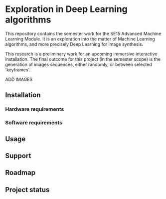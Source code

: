 # Exploration in Deep Learning algorithms

This repository contains the semester work for the SE15 Advanced Machine Learning Module.
It is an exploration into the matter of Machine Learning algorithms, and more precisely Deep Learning for image synthesis.

This research is a preliminary work for an upcoming immersive interactive installation. The final outcome for this project (in the semester scope) is the generation of images sequences, either randomly, or between selected 'keyframes'.

ADD IMAGES

## Installation

### Hardware requirements

### Software requirements

## Usage

## Support

## Roadmap

## Project status
